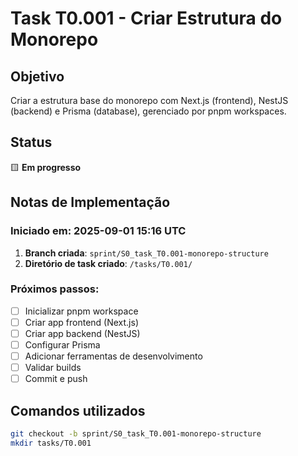 # Task T0.001 - Criar Estrutura do Monorepo

## Objetivo
Criar a estrutura base do monorepo com Next.js (frontend), NestJS (backend) e Prisma (database), gerenciado por pnpm workspaces.

## Status
🟨 **Em progresso**

## Notas de Implementação

### Iniciado em: 2025-09-01 15:16 UTC

1. **Branch criada**: `sprint/S0_task_T0.001-monorepo-structure`
2. **Diretório de task criado**: `/tasks/T0.001/`

### Próximos passos:
- [ ] Inicializar pnpm workspace
- [ ] Criar app frontend (Next.js)
- [ ] Criar app backend (NestJS)
- [ ] Configurar Prisma
- [ ] Adicionar ferramentas de desenvolvimento
- [ ] Validar builds
- [ ] Commit e push

## Comandos utilizados
```bash
git checkout -b sprint/S0_task_T0.001-monorepo-structure
mkdir tasks/T0.001
```
